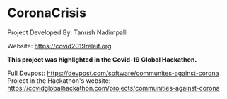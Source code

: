 # CoronaCrisis
Project Developed By: Tanush Nadimpalli

Website: https://covid2019releif.org

**This project was highlighted in the Covid-19 Global Hackathon.**

Full Devpost: https://devpost.com/software/communites-against-corona
Project in the Hackathon's website: https://covidglobalhackathon.com/projects/communities-against-corona

